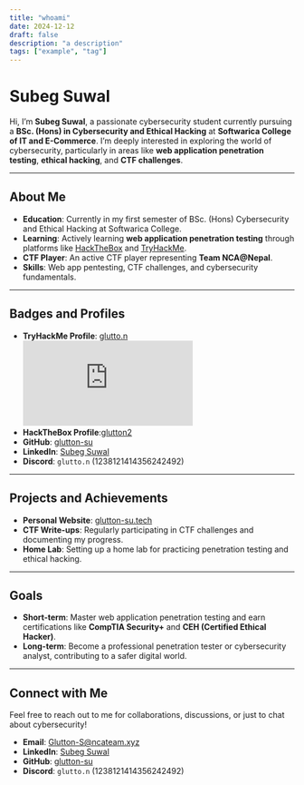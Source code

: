 ```yaml
---
title: "whoami"
date: 2024-12-12
draft: false
description: "a description"
tags: ["example", "tag"]
---
```


# Subeg Suwal

Hi, I’m **Subeg Suwal**, a passionate cybersecurity student currently pursuing a **BSc. (Hons) in Cybersecurity and Ethical Hacking** at **Softwarica College of IT and E-Commerce**. I’m deeply interested in exploring the world of cybersecurity, particularly in areas like **web application penetration testing**, **ethical hacking**, and **CTF challenges**.

---

## **About Me**

- **Education**: Currently in my first semester of BSc. (Hons) Cybersecurity and Ethical Hacking at Softwarica College.
- **Learning**: Actively learning **web application penetration testing** through platforms like [HackTheBox](https://www.hackthebox.com/) and [TryHackMe](https://tryhackme.com/).
- **CTF Player**: An active CTF player representing **Team NCA@Nepal**.
- **Skills**: Web app pentesting, CTF challenges, and cybersecurity fundamentals.

---

## **Badges and Profiles**

- **TryHackMe Profile**: [glutto.n](https://tryhackme.com/r/p/glutto.n)  
  <iframe src="https://tryhackme.com/api/v2/badges/public-profile?userPublicId=3691344" style='border:none;'></iframe>
- **HackTheBox Profile**:[glutton2](https://app.hackthebox.com/profile/2159654)
- **GitHub**: [glutton-su](https://github.com/glutton-su)
- **LinkedIn**: [Subeg Suwal](https://www.linkedin.com/in/subeg-suwal-252747312/)
- **Discord**: `glutto.n` (1238121414356242492)

---

## **Projects and Achievements**

- **Personal Website**: [glutton-su.tech](http://glutton-su.tech/)
- **CTF Write-ups**: Regularly participating in CTF challenges and documenting my progress.
- **Home Lab**: Setting up a home lab for practicing penetration testing and ethical hacking.

---

## **Goals**

- **Short-term**: Master web application penetration testing and earn certifications like **CompTIA Security+** and **CEH (Certified Ethical Hacker)**.
- **Long-term**: Become a professional penetration tester or cybersecurity analyst, contributing to a safer digital world.

---

## **Connect with Me**

Feel free to reach out to me for collaborations, discussions, or just to chat about cybersecurity!

- **Email**: Glutton-S@ncateam.xyz
- **LinkedIn**: [Subeg Suwal](https://www.linkedin.com/in/subeg-suwal-252747312/)
- **GitHub**: [glutton-su](https://github.com/glutton-su)
- **Discord**: `glutto.n` (1238121414356242492)

